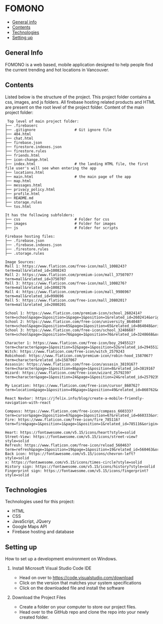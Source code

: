
# FOMONO

* [General info](#general-info)
* [Contents](#contents)
* [Technologies](#technologies)
* [Setting up](#setting-up)

## General Info
FOMONO is a web based, mobile application designed to help people find the current trending and hot locations in Vancouver.

## Contents
Listed below is the structure of the project. This project folder contains a css, images, and js folders. All firebase hosting related products and HTML are present on the root level of the project folder.
Content of the main project folder:

```
 Top level of main project folder: 
├── .firebaserc
├── .gitignore                  # Git ignore file
├── 404.html
├── chat.html
├── firebase.json
├── firestore.indexes.json
├── firestore.rules
├── friends.html
├── icon-change.html
├── index.html                  # the landing HTML file, the first file user's will see when entering the app
├── locations.html
├── main.html                   # the main page of the app
├── map.html
├── messages.html
├── privacy_policy.html
├── profile.html
├── README.md
├── storage.rules
└── tos.html

It has the following subfolders:
├── css                         # Folder for css
├── images                      # Folder for images
├── js                          # Folder for scripts

Firebase hosting files: 
├── .firebase.json
├── .firebase.indexes.json
├── .firestore.rules
├── .storage.rules

Image Sources:
Mall 1: https://www.flaticon.com/free-icon/mall_1008243?term=mall&related_id=1008243
Mall 2: https://www.flaticon.com/premium-icon/mall_3750707?term=mall&related_id=3750707
Mall 3: https://www.flaticon.com/free-icon/mall_1008276?term=mall&related_id=1008276
Mall 4: https://www.flaticon.com/premium-icon/mall_998696?term=mall&related_id=998696
Mall 5: https://www.flaticon.com/free-icon/mall_2080201?term=mall&related_id=2080201

School 1: https://www.flaticon.com/premium-icon/school_2602414?term=school&page=1&position=1&page=1&position=1&related_id=2602414&origin=search
School 2: https://www.flaticon.com/free-icon/university_864048?term=school&page=1&position=65&page=1&position=65&related_id=864048&origin=search
School 3: https://www.flaticon.com/free-icon/school_3248668?term=school&page=1&position=76&page=1&position=76&related_id=3248668&origin=search

Character 1: https://www.flaticon.com/free-icon/boy_2945512?term=character&page=1&position=52&page=1&position=52&related_id=2945512&origin=search
Witch: https://www.flaticon.com/free-icon/witch_2579243
Robinhood: https://www.flaticon.com/premium-icon/robin-hood_1587067?term=character&related_id=1587067
Assassin: https://www.flaticon.com/free-icon/assasin_3819167?term=character&page=1&position=8&page=1&position=8&related_id=3819167
Wizard: https://www.flaticon.com/free-icon/wizard_2579239?term=character&page=1&position=24&page=1&position=24&related_id=2579239&origin=search

My Location: https://www.flaticon.com/free-icon/cursor_860762?term=location&page=1&position=49&page=1&position=49&related_id=860762&origin=search

React Navbar: https://jfelix.info/blog/create-a-mobile-friendly-navigation-with-react

Compass: https://www.flaticon.com/free-icon/compass_660333?term=cursor&page=1&position=67&page=1&position=67&related_id=660333&origin=search
Fire: https://www.flaticon.com/free-icon/fire_785116?term=fire&page=1&position=1&page=1&position=1&related_id=785116&origin=search

Heart: https://fontawesome.com/v5.15/icons/heart?style=solid
Street-View: https://fontawesome.com/v5.15/icons/street-view?style=solid
Refresh: https://www.flaticon.com/free-icon/reload_560463?term=refresh&page=1&position=19&page=1&position=19&related_id=560463&origin=search
Back icon: https://fontawesome.com/v5.15/icons/chevron-left?style=solid
x: https://fontawesome.com/v5.15/icons/times-circle?style=solid
History sign: https://fontawesome.com/v5.15/icons/history?style=solid
Fingerprint sign: https://fontawesome.com/v5.15/icons/fingerprint?style=solid

```
## Technologies
Technologies used for this project:
* HTML
* CSS
* JavaScript, JQuery
* Google Maps API 
* Firebase hosting and database

## Setting up
How to set up a development environment on Windows.
1. Install Microsoft Visual Studio Code IDE
    * Head on over to https://code.visualstudio.com/download
    * Click on the version that matches your system specifications
    * Click on the downloaded file and install the software

2. Download the Project Files 
    * Create a folder on your computer to store our project files.
    * Head over to the GitHub repo and clone the repo into your newly created folder.

```
